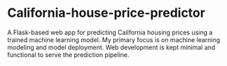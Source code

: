 ﻿# California-house-price-predictor
A Flask-based web app for predicting California housing prices using a trained machine learning model.
My primary focus is on machine learning modeling and model deployment. Web development is kept minimal and functional to serve the prediction pipeline.

